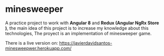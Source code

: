 # minesweeper
A practice project to work with **Angular 8** and **Redux (Angular NgRx Store )**, the main idea of this project is to increase my knowledge about this technologies, The proyect is an implementation of minesweeper game.

There is a live version on: https://javierdavidsantos-minesweepwer.herokuapp.com/


